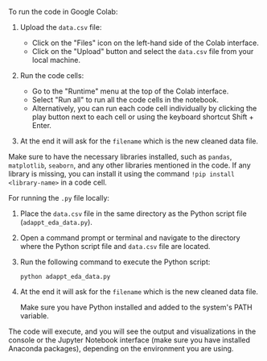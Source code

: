 To run the code in Google Colab:

1. Upload the `data.csv` file:
   - Click on the "Files" icon on the left-hand side of the Colab interface.
   - Click on the "Upload" button and select the `data.csv` file from your local machine.

2. Run the code cells:
   - Go to the "Runtime" menu at the top of the Colab interface.
   - Select "Run all" to run all the code cells in the notebook.
   - Alternatively, you can run each code cell individually by clicking the play button next to each cell or using the keyboard shortcut Shift + Enter.

3. At the end it will ask for the `filename` which is the new cleaned data file.

Make sure to have the necessary libraries installed, such as `pandas`, `matplotlib`, `seaborn`, and any other libraries mentioned in the code. If any library is missing, you can install it using the command `!pip install <library-name>` in a code cell.

For running the `.py` file locally:

1. Place the `data.csv` file in the same directory as the Python script file (`adappt_eda_data.py`).

2. Open a command prompt or terminal and navigate to the directory where the Python script file and `data.csv` file are located.

3. Run the following command to execute the Python script:
   ```
   python adappt_eda_data.py
   ```
4. At the end it will ask for the `filename` which is the new cleaned data file.

   Make sure you have Python installed and added to the system's PATH variable.

The code will execute, and you will see the output and visualizations in the console or the Jupyter Notebook interface (make sure you have installed Anaconda packages), depending on the environment you are using.
